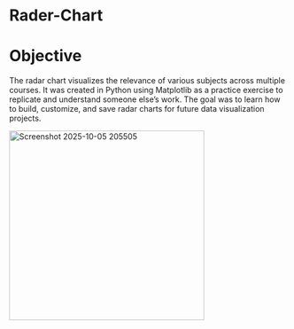 # Rader-Chart

# Objective
The radar chart visualizes the relevance of various subjects across multiple courses. It was created in Python using Matplotlib as a practice exercise to replicate and understand someone else’s work. The goal was to learn how to build, customize, and save radar charts for future data visualization projects.

<img width="352" height="342" alt="Screenshot 2025-10-05 205505" src="https://github.com/user-attachments/assets/7d4da2d5-7a74-47a2-bcfa-6128cae980b4" />

